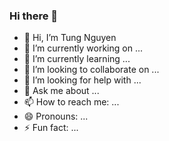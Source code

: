 ### Hi there 👋

<!-- **thanhtung0212/thanhtung0212** is a ✨ _special_ ✨ repository because its `README.md` (this file) appears on your GitHub profile. 
Here are some ideas to get you started: -->

- 👋 Hi, I’m Tung Nguyen
- 🔭 I’m currently working on ...
- 🌱 I’m currently learning ...
- 👯 I’m looking to collaborate on ...
- 🤔 I’m looking for help with ...
- 💬 Ask me about ...
- 📫 How to reach me: ...
- 😄 Pronouns: ...
- ⚡ Fun fact: ...


